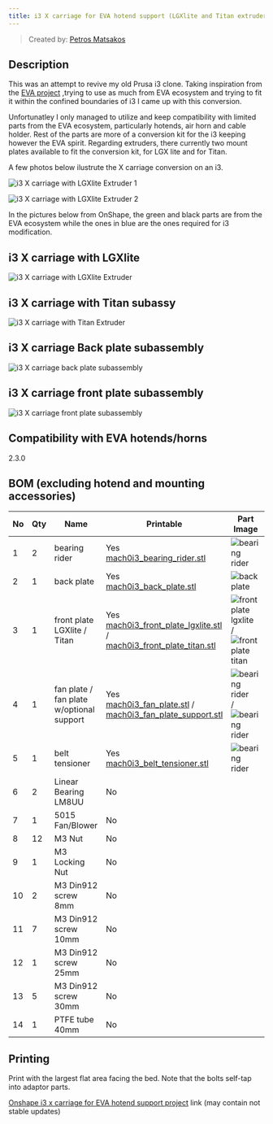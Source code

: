 ```yaml
---
title: i3 X carriage for EVA hotend support (LGXlite and Titan extruders) 
---
```


> Created by: [Petros Matsakos](https://github.com/mach0gr)

## Description

This was an attempt to revive my old Prusa i3 clone. 
Taking inspiration from the [EVA project](https://main.eva-3d.page/) ,trying to use as much from EVA ecosystem and trying to fit it within the confined boundaries of i3 I came up with this conversion.

Unfortunatley I only managed to utilize and keep compatibility with limited parts from the EVA ecosystem, particularly hotends, air horn and cable holder. Rest of the parts are more of a conversion kit for the i3 keeping however the EVA spirit.
Regarding extruders, there currently two mount plates available to fit the conversion kit, for LGX lite and for Titan.


A few photos below ilustrute the X carriage conversion on an i3.

![i3 X carriage with LGXlite Extruder 1](assets/mach0i3_lgxlite_1.jpg)

![i3 X carriage with LGXlite Extruder 2](assets/mach0i3_lgxlite_2.jpg)

In the pictures below from OnShape, the green and black parts are from the EVA ecosystem while the ones in blue are the ones required for i3 modification.
## i3 X carriage with LGXlite 
![i3 X carriage with LGXlite Extruder](assets/mach0i3_lgxlite_subassy.jpg)
## i3 X carriage with Titan subassy
![i3 X carriage with Titan Extruder](assets/mach0i3_titan_subassy.jpg)
## i3 X carriage Back plate subassembly
![i3 X carriage back plate subassembly](assets/mach0i3_back_subassy.jpg)
## i3 X carriage front plate subassembly
![i3 X carriage front plate subassembly](assets/mach0i3_front_subassy.jpg)


## Compatibility with EVA hotends/horns

2.3.0

## BOM (excluding hotend and mounting accessories)

| No | Qty | Name                                         	| Printable 									| Part Image |
| -- | --- | -------------------------------------------- 	| --------------------------------------------- | ---------- |
| 1  | 2   | bearing rider                                	| Yes <br/>[mach0i3_bearing_rider.stl](stl/mach0i3_bearing_rider.stl)       | ![bearing rider](assets/mach0i3_bearing_rider.jpg) |
| 2  | 1   | back plate 									| Yes <br/>[mach0i3_back_plate.stl](stl/mach0i3_back_plate.stl)				| ![back plate](assets/mach0i3_back_plate.jpg)	 |
| 3  | 1   | front plate <br/> LGXlite / Titan				| Yes <br/>[mach0i3_front_plate_lgxlite.stl](stl/mach0i3_front_plate_lgxlite.stl) / <br/> [mach0i3_front_plate_titan.stl](stl/mach0i3_front_plate_titan.stl) | ![front plate lgxlite](assets/mach0i3_front_plate_lgxlite.jpg) / ![front plate titan](assets/mach0i3_front_plate_titan.jpg)|
| 4  | 1   | fan plate / <br/> fan plate w/optional support	| Yes <br/>[mach0i3_fan_plate.stl](stl/mach0i3_fan_plate.stl) / <br/> [mach0i3_fan_plate_support.stl](stl/mach0i3_fan_plate_support.stl) | ![bearing rider](assets/mach0i3_fan_plate.jpg) / ![bearing rider](assets/mach0i3_fan_plate_support.jpg) |
| 5  | 1   | belt tensioner 								| Yes <br/>[mach0i3_belt_tensioner.stl](stl/mach0i3_belt_tensioner.stl)      | ![bearing rider](assets/mach0i3_belt_tensioner.jpg) |
| 6  | 2   | Linear Bearing LM8UU							| No											|	|
| 7  | 1   | 5015 Fan/Blower								| No											|	|
| 8  | 12  | M3 Nut											| No											|	|
| 9  | 1   | M3 Locking Nut									| No											|	|
| 10 | 2   | M3 Din912 screw 8mm							| No											|	|
| 11 | 7   | M3 Din912 screw 10mm							| No											|	|
| 12 | 1   | M3 Din912 screw 25mm							| No											|	|
| 13 | 5   | M3 Din912 screw 30mm							| No											|	|
| 14 | 1   | PTFE tube 40mm									| No											|   |



## Printing
Print with the largest flat area facing the bed.
Note that the bolts self-tap into adaptor parts.

[Onshape i3 x carriage for EVA hotend support project](https://cad.onshape.com/documents/99f26b9849712d97c941bb22/w/c940867efa0c652e4f993383/e/f244a8d39850146da104757e?renderMode=0&uiState=61efddbb5e284d03d962fee6) link (may contain not stable updates)